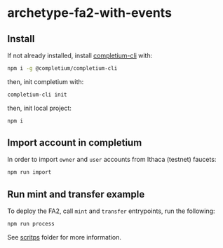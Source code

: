 # archetype-fa2-with-events

## Install

If not already installed, install [completium-cli](https://completium.com/docs/cli/) with:
```bash
npm i -g @completium/completium-cli
```

then, init completium with:
```bash
completium-cli init
```

then, init local project:
```bash
npm i
```

## Import account in completium

In order to import `owner` and `user` accounts from Ithaca (testnet) faucets:
```bash
npm run import
```

## Run mint and transfer example

To deploy the FA2, call `mint` and `transfer` entrypoints, run the following:
```bash
npm run process
```

See [scritps](./scripts) folder for more information.


